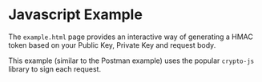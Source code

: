 # Javascript Example

The `example.html` page provides an interactive way of generating a HMAC token based on your Public Key, Private Key and request body.

This example (similar to the Postman example) uses the popular `crypto-js` library to sign each request.